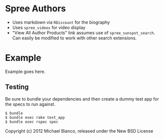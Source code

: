 Spree Authors
============

* Uses markdown via `RDiscount` for the biography
* Uses `spree_videos` for video display
* "View All Author Products" link assumes use of `spree_sunspot_search`. Can easily be modified to work with other search extensions.


Example
=======

Example goes here.

Testing
-------

Be sure to bundle your dependencies and then create a dummy test app for the specs to run against.

    $ bundle
    $ bundle exec rake test_app
    $ bundle exec rspec spec

Copyright (c) 2012 Michael Bianco, released under the New BSD License
